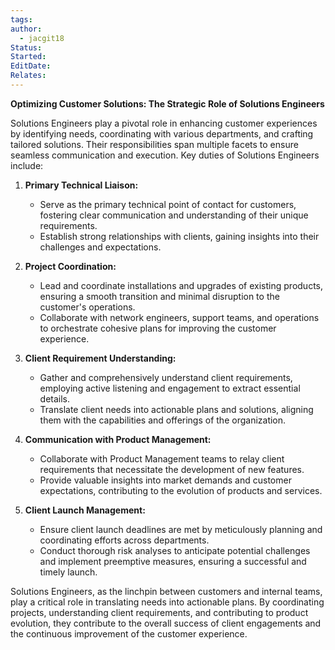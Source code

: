 ```yaml
---
tags: 
author:
  - jacgit18
Status: 
Started: 
EditDate: 
Relates:
---
```

**Optimizing Customer Solutions: The Strategic Role of Solutions Engineers**

Solutions Engineers play a pivotal role in enhancing customer experiences by identifying needs, coordinating with various departments, and crafting tailored solutions. Their responsibilities span multiple facets to ensure seamless communication and execution. Key duties of Solutions Engineers include:

1. **Primary Technical Liaison:**
   - Serve as the primary technical point of contact for customers, fostering clear communication and understanding of their unique requirements.
   - Establish strong relationships with clients, gaining insights into their challenges and expectations.

2. **Project Coordination:**
   - Lead and coordinate installations and upgrades of existing products, ensuring a smooth transition and minimal disruption to the customer's operations.
   - Collaborate with network engineers, support teams, and operations to orchestrate cohesive plans for improving the customer experience.

3. **Client Requirement Understanding:**
   - Gather and comprehensively understand client requirements, employing active listening and engagement to extract essential details.
   - Translate client needs into actionable plans and solutions, aligning them with the capabilities and offerings of the organization.

4. **Communication with Product Management:**
   - Collaborate with Product Management teams to relay client requirements that necessitate the development of new features.
   - Provide valuable insights into market demands and customer expectations, contributing to the evolution of products and services.

5. **Client Launch Management:**
   - Ensure client launch deadlines are met by meticulously planning and coordinating efforts across departments.
   - Conduct thorough risk analyses to anticipate potential challenges and implement preemptive measures, ensuring a successful and timely launch.

Solutions Engineers, as the linchpin between customers and internal teams, play a critical role in translating needs into actionable plans. By coordinating projects, understanding client requirements, and contributing to product evolution, they contribute to the overall success of client engagements and the continuous improvement of the customer experience.